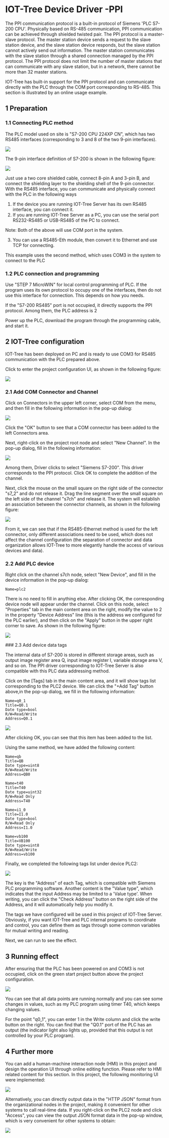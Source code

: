 IOT-Tree Device Driver -PPI
==



The PPI communication protocol is a built-in protocol of Siemens 'PLC S7-200 CPU'. Physically based on RS-485 communication, PPI communication can be achieved through shielded twisted pair. The PPI protocol is a master-slave protocol. The master station device sends a request to the slave station device, and the slave station device responds, but the slave station cannot actively send out information. The master station communicates with the slave station through a shared connection managed by the PPI protocol. The PPI protocol does not limit the number of master stations that can communicate with any slave station, but in a network, there cannot be more than 32 master stations.

IOT-Tree has built-in support for the PPI protocol and can communicate directly with the PLC through the COM port corresponding to RS-485. This section is illustrated by an online usage example.


## 1 Preparation

### 1.1 Connecting PLC method



The PLC model used on site is "S7-200 CPU 224XP CN", which has two RS485 interfaces (corresponding to 3 and 8 of the two 9-pin interfaces).


<img src="../img/dev/d001.png">


The 9-pin interface definition of S7-200 is shown in the following figure:


<img src="../img/dev/d002.png">


Just use a two core shielded cable, connect 8-pin A and 3-pin B, and connect the shielding layer to the shielding shell of the 9-pin connector. With the RS485 interface, you can communicate and physically connect with the PLC in the following ways

1) If the device you are running IOT-Tree Server has its own RS485 interface, you can connect it.
2) If you are running IOT-Tree Server as a PC, you can use the serial port RS232-RS485 or USB-RS485 of the PC to connect.

Note: Both of the above will use COM port in the system.

3) You can use a RS485-Eth module, then convert it to Ethernet and use TCP for connecting.

This example uses the second method, which uses COM3 in the system to connect to the PLC


### 1.2 PLC connection and programming



Use "STEP 7 MicroWIN" for local control programming of PLC. If the program uses its own protocol to occupy one of the interfaces, then do not use this interface for connection. This depends on how you needs.

If the "S7-200 RS485" port is not occupied, it directly supports the PPI protocol. Among them, the PLC address is 2

Power up the PLC, download the program through the programming cable, and start it.


## 2 IOT-Tree configuration



IOT-Tree has been deployed on PC and is ready to use COM3 for RS485 communication with the PLC prepared above.

Click to enter the project configuration UI, as shown in the following figure:


<img src="../img/dev/d003.png">

### 2.1 Add COM Connector and Channel


Click on Connectors in the upper left corner, select COM from the menu, and then fill in the following information in the pop-up dialog:


<img src="../img/dev/d004.png">


Click the "OK" button to see that a COM connector has been added to the left Connectors area.

Next, right-click on the project root node and select "New Channel". In the pop-up dialog, fill in the following information:


<img src="../img/dev/d005.png">



Among them, Driver clicks to select "Siemens S7-200". This driver corresponds to the PPI protocol. Click OK to complete the addition of the channel.

Next, click the mouse on the small square on the right side of the connector "s7_2" and do not release it. Drag the line segment over the small square on the left side of the channel "s7ch" and release it. The system will establish an association between the connector channels, as shown in the following figure:

<img src="../img/dev/d006.png">



From it, we can see that if the RS485-Ethernet method is used for the left connector, only different associations need to be used, which does not affect the channel configuration (the separation of connector and data organization allows IOT-Tree to more elegantly handle the access of various devices and data).


### 2.2 Add PLC device


Right click on the channel s7ch node, select "New Device", and fill in the device information in the pop-up dialog:


```
Name=plc2
```


There is no need to fill in anything else. After clicking OK, the corresponding device node will appear under the channel. Click on this node, select "Properties" tab in the main content area on the right, modify the value to 2 in the property "Device Address" line (this is the address we configured for the PLC earlier), and then click on the "Apply" button in the upper right corner to save. As shown in the following figure:


<img src="../img/dev/d007.png">

### 2.3 Add device data tags



The internal data of S7-200 is stored in different storage areas, such as output image register area Q, input image register I, variable storage area V, and so on. The PPI driver corresponding to IOT-Tree Server is also compatible with this PLC data addressing method.

Click on the [Tags] tab in the main content area, and it will show tags list corresponding to the PLC2 device. We can click the "+Add Tag" button above,in the pop-up dialog, we fill in the following information:


```
Name=q0_1
Title=Q0.1
Date type=bool
R/W=Read/Write
Address=Q0.1
```
<img src="../img/dev/d008.png">


After clicking OK, you can see that this item has been added to the list.

Using the same method, we have added the following content:


```
Name=qb
Title=QB
Date type=uint8
R/W=Read/Write
Address=QB0

Name=t40
Title=T40
Date type=uint32
R/W=Read Only
Address=T40

Name=i1_0
Title=I1.0
Date type=bool
R/W=Read Only
Address=I1.0

Name=vb100
Title=VB100
Date type=uint8
R/W=Read/Write
Address=vb100
```


Finally, we completed the following tags list under device PLC2:


<img src="../img/dev/d009.png">


The key is the "Address" of each Tag, which is compatible with Siemens PLC programming software. Another content is the "Value type", which indicates that the input Address may be limited to a 'Value type'. When writing, you can click the "Check Address" button on the right side of the Address, and it will automatically help you modify it.

The tags we have configured will be used in this project of IOT-Tree Server. Obviously, if you want IOT-Tree and PLC internal programs to coordinate and control, you can define them as tags through some common variables for mutual writing and reading.

Next, we can run to see the effect.


## 3 Running effect



After ensuring that the PLC has been powered on and COM3 is not occupied, click on the green start project button above the project configuration.

<img src="../img/dev/d010.png">



You can see that all data points are running normally and you can see some changes in values, such as my PLC program using timer T40, which keeps changing values.

For the point "q0_1", you can enter 1 in the Write column and click the write button on the right. You can find that the "Q0.1" port of the PLC has an output (the indicator light also lights up, provided that this output is not controlled by your PLC program).


## 4 Further more



You can add a human-machine interaction node (HMI) in this project and design the operation UI through online editing function. Please refer to HMI related content for this section. In this project, the following monitoring UI were implemented:


<img src="../img/dev/d011.png">



Alternatively, you can directly output data in the "HTTP JSON" format from the organizational nodes in the project, making it convenient for other systems to call real-time data. If you right-click on the PLC2 node and click "Access", you can view the output JSON format data in the pop-up window, which is very convenient for other systems to obtain:


<img src="../img/dev/d012.png">
